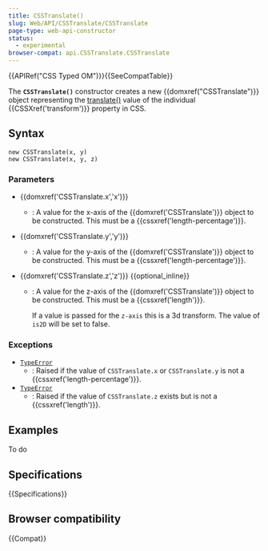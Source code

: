 ```yaml
---
title: CSSTranslate()
slug: Web/API/CSSTranslate/CSSTranslate
page-type: web-api-constructor
status:
  - experimental
browser-compat: api.CSSTranslate.CSSTranslate
---
```


{{APIRef("CSS Typed OM")}}{{SeeCompatTable}}

The **`CSSTranslate()`** constructor creates a
new {{domxref("CSSTranslate")}} object representing the [translate()](/en-US/docs/Web/CSS/transform-function/translate) value of the
individual {{CSSXref('transform')}} property in CSS.

## Syntax

```js-nolint
new CSSTranslate(x, y)
new CSSTranslate(x, y, z)
```

### Parameters

- {{domxref('CSSTranslate.x','x')}}
  - : A value for the x-axis of the {{domxref('CSSTranslate')}} object to be constructed.
    This must be a {{cssxref('length-percentage')}}.
- {{domxref('CSSTranslate.y','y')}}
  - : A value for the y-axis of the {{domxref('CSSTranslate')}} object to be constructed.
    This must be a {{cssxref('length-percentage')}}.
- {{domxref('CSSTranslate.z','z')}} {{optional_inline}}

  - : A value for the z-axis of the {{domxref('CSSTranslate')}} object to be constructed.
    This must be a {{cssxref('length')}}.

    If a value is passed for the `z-axis` this is a 3d transform. The value of
    `is2D` will be set to false.

### Exceptions

- [`TypeError`](/en-US/docs/Web/JavaScript/Reference/Global_Objects/TypeError)
  - : Raised if the value of `CSSTranslate.x` or `CSSTranslate.y` is
    not a {{cssxref('length-percentage')}}.
- [`TypeError`](/en-US/docs/Web/JavaScript/Reference/Global_Objects/TypeError)
  - : Raised if the value of `CSSTranslate.z` exists but is not a
    {{cssxref('length')}}.

## Examples

To do

## Specifications

{{Specifications}}

## Browser compatibility

{{Compat}}
